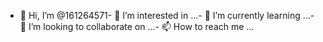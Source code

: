 - 👋 Hi, I’m @161264571- 👀 I’m interested in ...- 🌱 I’m currently learning ...- 💞️ I’m looking to collaborate on ...- 📫 How to reach me ...<!---161264571/161264571 is a ✨ special ✨ repository because its `README.md` (this file) appears on your GitHub profile.You can click the Preview link to take a look at your changes.--->
